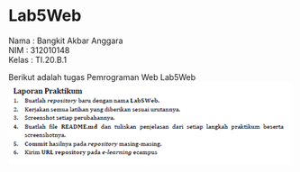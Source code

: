 # Lab5Web

Nama  : Bangkit Akbar Anggara<br>
NIM   : 312010148<br>
Kelas : TI.20.B.1<br>

Berikut adalah tugas Pemrograman Web Lab5Web<br>
![Screenshot_36.png](Pic/Screenshot_36.png)<br>
